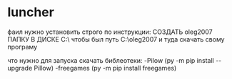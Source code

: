 # luncher
фаил нужно установить строго по инструкции: СОЗДАТЬ oleg2007 ПАПКУ В ДИСКЕ С:\ чтобы был путь C:\oleg2007 и туда скачать свому програму

что нужно для запуска скачать библеотеки: 
-Pilow (py -m pip install --upgrade Pillow) 
-freegames (py -m pip install freegames)
